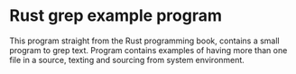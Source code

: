 # Rust grep example program

This program straight from the Rust programming book, contains a small program to grep text.
Program contains examples of having more than one file in a source, texting and sourcing from system environment.
